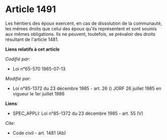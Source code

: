 # Article 1491

Les héritiers des époux exercent, en cas de dissolution de la communauté, les mêmes droits que celui des époux qu'ils
représentent et sont soumis aux mêmes obligations. Ils ne peuvent, toutefois, se prévaloir des droits résultant de l'article
1481.

**Liens relatifs à cet article**

_Codifié par_:

  - Loi n°65-570 1965-07-13

_Modifié par_:

  - Loi n°85-1372 du 23 décembre 1985 - art. 26 () JORF 26 juillet 1985 en vigueur le 1er juillet 1986

**Liens**:

  - SPEC_APPLI: Loi n°85-1372 du 23 décembre 1985 - art. 55 (V)

_Cite_:

  - Code civil - art. 1481 (Ab)
